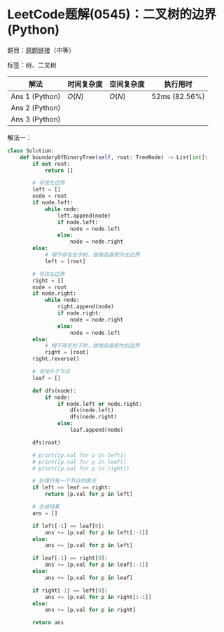 # LeetCode题解(0545)：二叉树的边界(Python)

题目：[原题链接](https://leetcode-cn.com/problems/boundary-of-binary-tree/)（中等）

标签：树、二叉树

| 解法           | 时间复杂度 | 空间复杂度 | 执行用时      |
| -------------- | ---------- | ---------- | ------------- |
| Ans 1 (Python) | $O(N)$     | $O(N)$     | 52ms (82.56%) |
| Ans 2 (Python) |            |            |               |
| Ans 3 (Python) |            |            |               |

解法一：

```python
class Solution:
    def boundaryOfBinaryTree(self, root: TreeNode) -> List[int]:
        if not root:
            return []

        # 寻找左边界
        left = []
        node = root
        if node.left:
            while node:
                left.append(node)
                if node.left:
                    node = node.left
                else:
                    node = node.right
        else:
            # 根不存在左子树，故根自身即为左边界
            left = [root]

        # 寻找右边界
        right = []
        node = root
        if node.right:
            while node:
                right.append(node)
                if node.right:
                    node = node.right
                else:
                    node = node.left
        else:
            # 根不存在右子树，故根自身即为右边界
            right = [root]
        right.reverse()

        # 寻找叶子节点
        leaf = []

        def dfs(node):
            if node:
                if node.left or node.right:
                    dfs(node.left)
                    dfs(node.right)
                else:
                    leaf.append(node)

        dfs(root)

        # print([p.val for p in left])
        # print([p.val for p in leaf])
        # print([p.val for p in right])

        # 处理只有一个节点的情况
        if left == leaf == right:
            return [p.val for p in left]

        # 合成结果
        ans = []

        if left[-1] == leaf[0]:
            ans += [p.val for p in left[:-1]]
        else:
            ans += [p.val for p in left]

        if leaf[-1] == right[0]:
            ans += [p.val for p in leaf[:-1]]
        else:
            ans += [p.val for p in leaf]

        if right[-1] == left[0]:
            ans += [p.val for p in right[:-1]]
        else:
            ans += [p.val for p in right]

        return ans
```